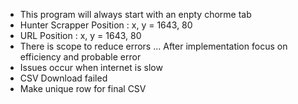 * This program will always start with an enpty chorme tab
* Hunter Scrapper Position :  x, y = 1643, 80
* URL Position :  x, y = 1643, 80
* There is scope to reduce errors ... After implementation focus on efficiency and probable error
* Issues occur when internet is slow
* CSV Download failed
* Make unique row for final CSV